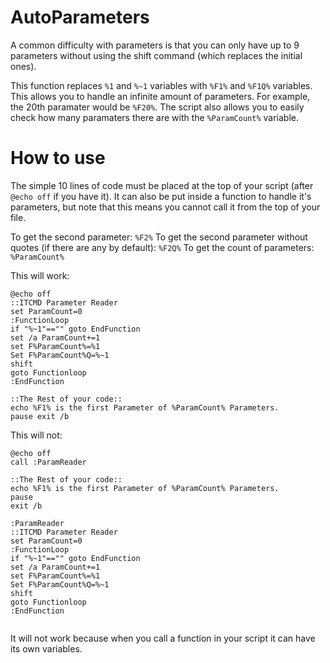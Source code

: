 # AutoParameters
A common difficulty with parameters is that you can only have up to 9 parameters without using the shift command (which replaces the initial ones).

This function replaces `%1` and `%~1` variables with `%F1%` and `%F1Q%` variables. This allows you to handle an infinite amount of parameters. For example, the 20th paramater would be `%F20%`. The script also allows you to easily check how many paramaters there are with the `%ParamCount%` variable.

# How to use

The simple 10 lines of code must be placed at the top of your script (after `@echo off` if you have it). It can also be put inside a function to handle it's parameters, but note that this means you cannot call it from the top of your file.

To get the second parameter: `%F2%`
To get the second parameter without quotes (if there are any by default): `%F2Q%`
To get the count of parameters: `%ParamCount%`

This will work:
```
@echo off
::ITCMD Parameter Reader
set ParamCount=0
:FunctionLoop
if "%~1"=="" goto EndFunction
set /a ParamCount+=1
set F%ParamCount%=%1
Set F%ParamCount%Q=%~1
shift
goto Functionloop
:EndFunction

::The Rest of your code::
echo %F1% is the first Parameter of %ParamCount% Parameters. 
pause exit /b
```
This will not:

```
@echo off
call :ParamReader

::The Rest of your code::
echo %F1% is the first Parameter of %ParamCount% Parameters. 
pause
exit /b

:ParamReader
::ITCMD Parameter Reader
set ParamCount=0
:FunctionLoop
if "%~1"=="" goto EndFunction
set /a ParamCount+=1
set F%ParamCount%=%1
Set F%ParamCount%Q=%~1
shift
goto Functionloop
:EndFunction


```
It will not work because when you call a function in your script it can have its own variables.
